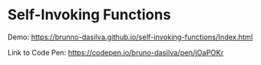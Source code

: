 # Self-Invoking Functions

Demo: https://brunno-dasilva.github.io/self-invoking-functions/Index.html

Link to Code Pen: https://codepen.io/bruno-dasilva/pen/jOaPOKr
